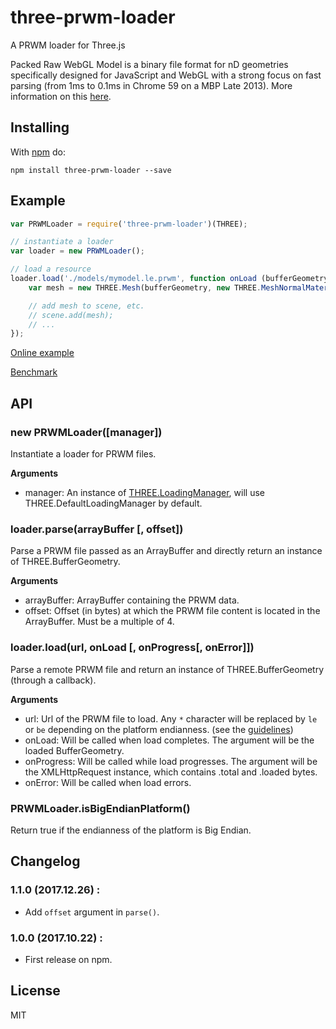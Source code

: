 # three-prwm-loader

A PRWM loader for Three.js

Packed Raw WebGL Model is a binary file format for nD geometries specifically designed for JavaScript and WebGL with a strong focus on fast parsing (from 1ms to 0.1ms in Chrome 59 on a MBP Late 2013). More information on this [here](https://github.com/kchapelier/PRWM).

## Installing

With [npm](http://npmjs.org) do:

```
npm install three-prwm-loader --save
```

## Example

```js
var PRWMLoader = require('three-prwm-loader')(THREE);

// instantiate a loader
var loader = new PRWMLoader();

// load a resource
loader.load('./models/mymodel.le.prwm', function onLoad (bufferGeometry) {
    var mesh = new THREE.Mesh(bufferGeometry, new THREE.MeshNormalMaterial());

    // add mesh to scene, etc.
    // scene.add(mesh);
    // ...
});
```

[Online example](http://www.kchapelier.com/prwm/examples/three-prwm-loader.html)

[Benchmark](http://www.kchapelier.com/prwm/examples/three-prwm-loader-benchmark.html)

## API

### new PRWMLoader([manager])

Instantiate a loader for PRWM files.

**Arguments**

 * manager: An instance of [THREE.LoadingManager](https://threejs.org/docs/#api/loaders/managers/LoadingManager), will use THREE.DefaultLoadingManager by default.

### loader.parse(arrayBuffer [, offset])

Parse a PRWM file passed as an ArrayBuffer and directly return an instance of THREE.BufferGeometry.

**Arguments**

 * arrayBuffer: ArrayBuffer containing the PRWM data.
 * offset: Offset (in bytes) at which the PRWM file content is located in the ArrayBuffer. Must be a multiple of 4.

### loader.load(url, onLoad [, onProgress[, onError]])

Parse a remote PRWM file and return an instance of THREE.BufferGeometry (through a callback).

**Arguments**

 * url: Url of the PRWM file to load. Any `*` character will be replaced by `le` or `be` depending on the platform endianness. (see the [guidelines](https://github.com/kchapelier/PRWM/#guidelines))
 * onLoad: Will be called when load completes. The argument will be the loaded BufferGeometry.
 * onProgress: Will be called while load progresses. The argument will be the XMLHttpRequest instance, which contains .total and .loaded bytes.
 * onError: Will be called when load errors.

### PRWMLoader.isBigEndianPlatform()

Return true if the endianness of the platform is Big Endian.

## Changelog

### 1.1.0 (2017.12.26) :

 * Add `offset` argument in `parse()`.

### 1.0.0 (2017.10.22) :

 * First release on npm.

## License

MIT
